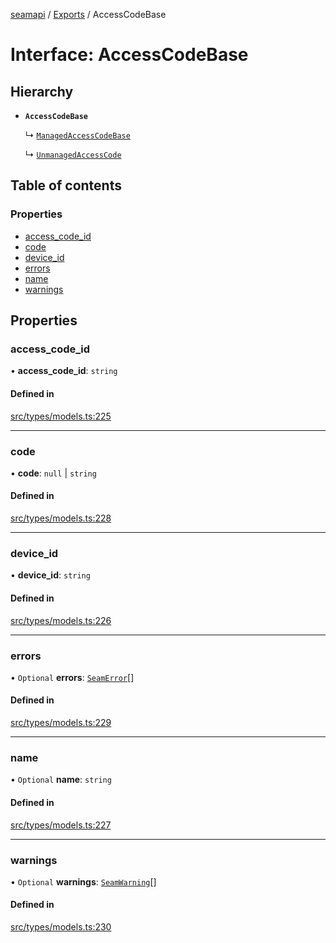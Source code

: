 [seamapi](../README.md) / [Exports](../modules.md) / AccessCodeBase

# Interface: AccessCodeBase

## Hierarchy

- **`AccessCodeBase`**

  ↳ [`ManagedAccessCodeBase`](ManagedAccessCodeBase.md)

  ↳ [`UnmanagedAccessCode`](UnmanagedAccessCode.md)

## Table of contents

### Properties

- [access\_code\_id](AccessCodeBase.md#access_code_id)
- [code](AccessCodeBase.md#code)
- [device\_id](AccessCodeBase.md#device_id)
- [errors](AccessCodeBase.md#errors)
- [name](AccessCodeBase.md#name)
- [warnings](AccessCodeBase.md#warnings)

## Properties

### access\_code\_id

• **access\_code\_id**: `string`

#### Defined in

[src/types/models.ts:225](https://github.com/seamapi/javascript/blob/main/src/types/models.ts#L225)

___

### code

• **code**: ``null`` \| `string`

#### Defined in

[src/types/models.ts:228](https://github.com/seamapi/javascript/blob/main/src/types/models.ts#L228)

___

### device\_id

• **device\_id**: `string`

#### Defined in

[src/types/models.ts:226](https://github.com/seamapi/javascript/blob/main/src/types/models.ts#L226)

___

### errors

• `Optional` **errors**: [`SeamError`](SeamError.md)[]

#### Defined in

[src/types/models.ts:229](https://github.com/seamapi/javascript/blob/main/src/types/models.ts#L229)

___

### name

• `Optional` **name**: `string`

#### Defined in

[src/types/models.ts:227](https://github.com/seamapi/javascript/blob/main/src/types/models.ts#L227)

___

### warnings

• `Optional` **warnings**: [`SeamWarning`](SeamWarning.md)[]

#### Defined in

[src/types/models.ts:230](https://github.com/seamapi/javascript/blob/main/src/types/models.ts#L230)
